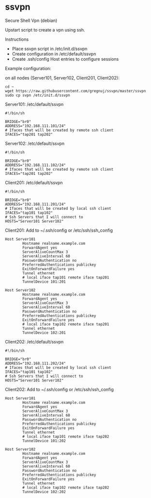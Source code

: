 # ssvpn
Secure Shell Vpn (debian)

Upstart script to create a vpn using ssh.

Instructions
- Place ssvpn script in /etc/init.d/ssvpn
- Create configuration in /etc/default/ssvpn
- Create .ssh/config Host entries to configure sessions 

Example configuration:

on all nodes (Server101, Server102, Client201, Client202):
```
cd ~
wget https://raw.githubusercontent.com/gregnuj/ssvpn/master/ssvpn
sudo cp svpn /etc/init.d/ssvpn
```

Server101: /etc/default/ssvpn
```
#!/bin/sh

BRIDGE="br0"
ADDRESS="192.168.111.101/24"
# Ifaces that will be created by remote ssh client
IFACES="tap201 tap202"
```

Server102: /etc/default/ssvpn
```
#!/bin/sh

BRIDGE="br0"
ADDRESS="192.168.111.102/24"
# Ifaces that will be created by remote ssh client
IFACES="tap201 tap202"
```

Client201: /etc/default/ssvpn
```
#!/bin/sh

BRIDGE="br0"
ADDRESS="192.168.111.201/24"
# Ifaces that will be created by local ssh client
IFACES="tap101 tap102"
# Ssh Servers that I will connect to
HOSTS="Server101 Server102"
```

Client201: Add to ~/.ssh/config or /etc/ssh/ssh_config
```
Host Server101
        Hostname realname.example.com
        ForwardAgent yes
        ServerAliveCountMax 3
        ServerAliveInterval 60
        PasswordAuthentication no
        PreferredAuthentications publickey
        ExitOnForwardFailure yes
        Tunnel ethernet
        # local iface tap101 remote iface tap201
        TunnelDevice 101:201
    
Host Server102
        Hostname realname.example.com
        ForwardAgent yes
        ServerAliveCountMax 3
        ServerAliveInterval 60
        PasswordAuthentication no
        PreferredAuthentications publickey
        ExitOnForwardFailure yes
        # local iface tap102 remote iface tap201
        Tunnel ethernet
        TunnelDevice 102:201
```

Client202: /etc/default/ssvpn
```
#!/bin/sh

BRIDGE="br0"
ADDRESS="192.168.111.202/24"
# Ifaces that will be created by local ssh client
IFACES="tap101 tap102"
# Ssh Servers that I will connect to
HOSTS="Server101 Server102"
```

Client202: Add to ~/.ssh/config or /etc/ssh/ssh_config
```
Host Server101
        Hostname realname.example.com
        ForwardAgent yes
        ServerAliveCountMax 3
        ServerAliveInterval 60
        PasswordAuthentication no
        PreferredAuthentications publickey
        ExitOnForwardFailure yes
        Tunnel ethernet
        # local iface tap101 remote iface tap202
        TunnelDevice 101:202
    
Host Server102
        Hostname realname.example.com
        ForwardAgent yes
        ServerAliveCountMax 3
        ServerAliveInterval 60
        PasswordAuthentication no
        PreferredAuthentications publickey
        ExitOnForwardFailure yes
        Tunnel ethernet
        # local iface tap102 remote iface tap202
        TunnelDevice 102:202
```

